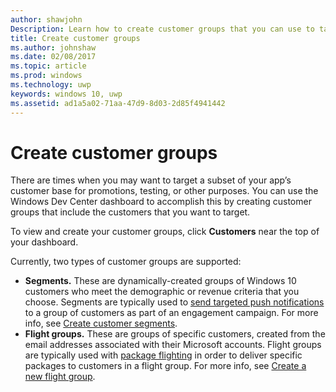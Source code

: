 ```yaml
---
author: shawjohn
Description: Learn how to create customer groups that you can use to target a subset of your app's customer base for promotions, testing, or other purposes.
title: Create customer groups
ms.author: johnshaw
ms.date: 02/08/2017
ms.topic: article
ms.prod: windows
ms.technology: uwp
keywords: windows 10, uwp
ms.assetid: ad1a5a02-71aa-47d9-8d03-2d85f4941442
---
```


# Create customer groups

There are times when you may want to target a subset of your app’s customer base for promotions, testing, or other purposes. You can use the Windows Dev Center dashboard to accomplish this by creating customer groups that include the customers that you want to target.

To view and create your customer groups, click **Customers** near the top of your dashboard.

Currently, two types of customer groups are supported:

- **Segments.** These are dynamically-created groups of Windows 10 customers who meet the demographic or revenue criteria that you choose. Segments are typically used to [send targeted push notifications](send-push-notifications-to-your-apps-customers.md) to a group of customers as part of an engagement campaign. For more info, see [Create customer segments](create-customer-segments.md).
- **Flight groups.** These are groups of specific customers, created from the email addresses associated with their Microsoft accounts. Flight groups are typically used with [package flighting](package-flights.md) in order to deliver specific packages to customers in a flight group. For more info, see [Create a new flight group](package-flights.md#create-a-new-flight-group).
